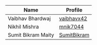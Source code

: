 | Name | Profile |
| --- | --- |
| Vaibhav Bhardwaj | [vaibhavx42](https://github.com/vaibhavx42) |
| Nikhil Mishra | [mnik7044](https://github.com/mnik7044) |
| Sumit Bikram Maity | [SumitBikram](https://github.com/SumitBikram) |
